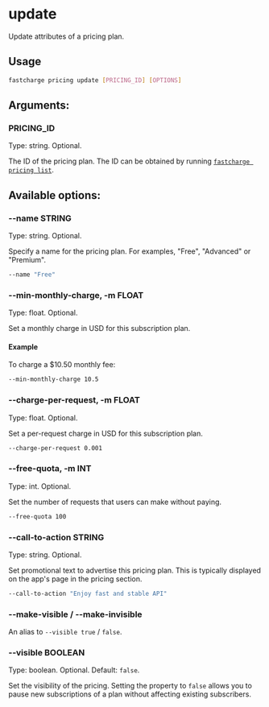 # update

Update attributes of a pricing plan.

## Usage

```bash
fastcharge pricing update [PRICING_ID] [OPTIONS]
```

## Arguments:

### PRICING_ID

Type: string. Optional.

The ID of the pricing plan. The ID can be obtained by running [`fastcharge
pricing list`](./list).

## Available options:

### --name STRING

Type: string. Optional.

Specify a name for the pricing plan. For examples, "Free", "Advanced" or "Premium".

```bash
--name "Free"
```

### --min-monthly-charge, -m FLOAT

Type: float. Optional.

Set a monthly charge in USD for this subscription plan. 

#### Example

To charge a $10.50 monthly fee:

```bash
--min-monthly-charge 10.5
```


### --charge-per-request, -m FLOAT

Type: float. Optional.

Set a per-request charge in USD for this subscription plan.

```bash
--charge-per-request 0.001
```


### --free-quota, -m INT

Type: int. Optional.

Set the number of requests that users can make without paying.

```bash
--free-quota 100
```


### --call-to-action STRING

Type: string. Optional.

Set promotional text to advertise this pricing plan. This is typically displayed
on the app's page in the pricing section.

```bash
--call-to-action "Enjoy fast and stable API"
```

### --make-visible / --make-invisible

An alias to `--visible true` / `false`.

### --visible BOOLEAN

Type: boolean. Optional. Default: `false`.

Set the visibility of the pricing. Setting the property to `false` allows you to
pause new subscriptions of a plan without affecting existing subscribers.


